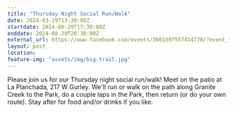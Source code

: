 ```yaml
---
title: "Thursday Night Social Run/Walk"
date: 2024-03-19T13:39:00Z
startdate: 2024-08-29T17:30:00Z
enddate: 2024-08-29T20:30:00Z
external_url: https://www.facebook.com/events/3661597557414778/?event_time_id=3661597624081438
layout: post
location: 
feature-img: "assets/img/big-trail.jpg"
---
```


Please join us for our Thursday night social run/walk! Meet on the patio at La Planchada, 217 W Gurley.  We'll run or walk on the path along Granite Creek to the Park, do a couple laps in the Park, then return (or do your own route).  Stay after for food and/or drinks if you like.<br>
  <br>
  

